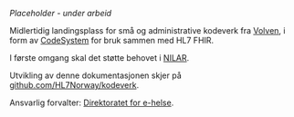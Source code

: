 *Placeholder - under arbeid*

Midlertidig landingsplass for små og administrative kodeverk fra [Volven](https://volven.no), i form av [CodeSystem](https://www.hl7.org/fhir/codesystem.html) for bruk sammen med HL7 FHIR. 

I første omgang skal det støtte behovet i [NILAR](https://github.com/HL7Norway/NILAR).

Utvikling av denne dokumentasjonen skjer på [github.com/HL7Norway/kodeverk](https://github.com/HL7Norway/kodeverk).

Ansvarlig forvalter: [Direktoratet for e-helse](https://www.ehelse.no).

